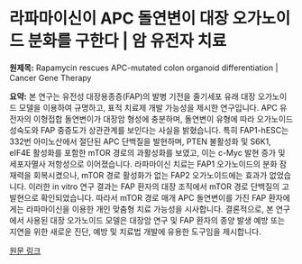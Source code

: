 # 라파마이신이 APC 돌연변이 대장 오가노이드 분화를 구한다 | 암 유전자 치료

**원제목:** Rapamycin rescues APC-mutated colon organoid differentiation | Cancer Gene Therapy

**요약:** 본 연구는 유전성 대장용종증(FAP)의 발병 기전을 줄기세포 유래 대장 오가노이드 모델을 이용하여 규명하고, 표적 치료제 개발 가능성을 제시한 연구입니다. APC 유전자의 이형접합 돌연변이가 대장암 형성에 충분하며, 돌연변이 유형에 따라 오가노이드 성숙도와 FAP 중증도가 상관관계를 보인다는 사실을 밝혔습니다. 특히 FAP1-hESC는 332번 아미노산에서 절단된 APC 단백질을 발현하며, PTEN 불활성화 및 S6K1, eIF4E 활성화를 포함한 mTOR 경로의 과활성화를 보였고, 이는 c-Myc 발현 증가 및 세포자멸사 저항성으로 이어졌습니다. 라파마이신 치료는 FAP1 오가노이드의 분화 잠재력을 회복시켰으나, mTOR 경로 활성화가 없는 FAP2 오가노이드에는 효과가 없었습니다.  이러한 in vitro 연구 결과는 FAP 환자의 대장 조직에서 mTOR 경로 단백질의 고발현으로 확인되었습니다. 따라서  mTOR 경로 매개 APC 돌연변이를 가진 FAP 환자에게는 라파마이신을 이용한 개인 맞춤형 치료 가능성을 시사합니다.  결론적으로, 본 연구에서 사용된 대장 오가노이드 모델은 대장암 연구 및 FAP 환자의 종양 발생 예방 또는 지연을 위한 새로운 진단, 예방 및 치료법 개발에 유용한 도구임을 제시합니다.

[원문 링크](https://www.nature.com/articles/s41417-025-00935-3)
